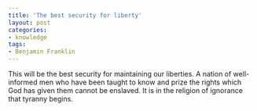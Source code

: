 ```yaml
---
title: 'The best security for liberty'
layout: post
categories:
- knowledge
tags:
- Benjamin Franklin
---
```


This will be the best security for maintaining our liberties. A nation of well-informed men who have been taught to know and prize the rights which God has given them cannot be enslaved. It is in the religion of ignorance that tyranny begins.